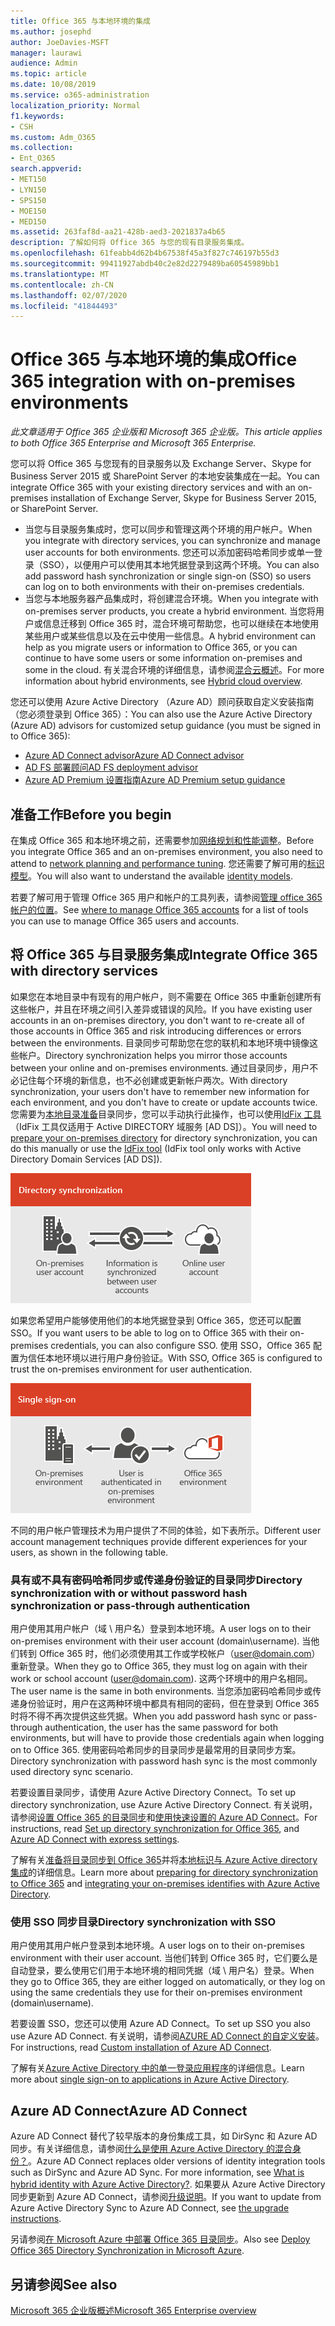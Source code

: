 ```yaml
---
title: Office 365 与本地环境的集成
ms.author: josephd
author: JoeDavies-MSFT
manager: laurawi
audience: Admin
ms.topic: article
ms.date: 10/08/2019
ms.service: o365-administration
localization_priority: Normal
f1.keywords:
- CSH
ms.custom: Adm_O365
ms.collection:
- Ent_O365
search.appverid:
- MET150
- LYN150
- SPS150
- MOE150
- MED150
ms.assetid: 263faf8d-aa21-428b-aed3-2021837a4b65
description: 了解如何将 Office 365 与您的现有目录服务集成。
ms.openlocfilehash: 61feabb4d62b4b67538f45a3f827c746197b55d3
ms.sourcegitcommit: 99411927abdb40c2e82d2279489ba60545989bb1
ms.translationtype: MT
ms.contentlocale: zh-CN
ms.lasthandoff: 02/07/2020
ms.locfileid: "41844493"
---
```

# <a name="office-365-integration-with-on-premises-environments"></a><span data-ttu-id="fd04b-103">Office 365 与本地环境的集成</span><span class="sxs-lookup"><span data-stu-id="fd04b-103">Office 365 integration with on-premises environments</span></span>

<span data-ttu-id="fd04b-104">*此文章适用于 Office 365 企业版和 Microsoft 365 企业版。*</span><span class="sxs-lookup"><span data-stu-id="fd04b-104">*This article applies to both Office 365 Enterprise and Microsoft 365 Enterprise.*</span></span>

<span data-ttu-id="fd04b-105">您可以将 Office 365 与您现有的目录服务以及 Exchange Server、Skype for Business Server 2015 或 SharePoint Server 的本地安装集成在一起。</span><span class="sxs-lookup"><span data-stu-id="fd04b-105">You can integrate Office 365 with your existing directory services and with an on-premises installation of Exchange Server, Skype for Business Server 2015, or SharePoint Server.</span></span>
  
 - <span data-ttu-id="fd04b-106">当您与目录服务集成时，您可以同步和管理这两个环境的用户帐户。</span><span class="sxs-lookup"><span data-stu-id="fd04b-106">When you integrate with directory services, you can synchronize and manage user accounts for both environments.</span></span> <span data-ttu-id="fd04b-107">您还可以添加密码哈希同步或单一登录（SSO），以便用户可以使用其本地凭据登录到这两个环境。</span><span class="sxs-lookup"><span data-stu-id="fd04b-107">You can also add password hash synchronization or single sign-on (SSO) so users can log on to both environments with their on-premises credentials.</span></span>
 - <span data-ttu-id="fd04b-108">当您与本地服务器产品集成时，将创建混合环境。</span><span class="sxs-lookup"><span data-stu-id="fd04b-108">When you integrate with on-premises server products, you create a hybrid environment.</span></span> <span data-ttu-id="fd04b-109">当您将用户或信息迁移到 Office 365 时，混合环境可帮助您，也可以继续在本地使用某些用户或某些信息以及在云中使用一些信息。</span><span class="sxs-lookup"><span data-stu-id="fd04b-109">A hybrid environment can help as you migrate users or information to Office 365, or you can continue to have some users or some information on-premises and some in the cloud.</span></span> <span data-ttu-id="fd04b-110">有关混合环境的详细信息，请参阅[混合云概述](https://docs.microsoft.com/Office365/Enterprise/hybrid-cloud-overview)。</span><span class="sxs-lookup"><span data-stu-id="fd04b-110">For more information about hybrid environments, see [Hybrid cloud overview](https://docs.microsoft.com/Office365/Enterprise/hybrid-cloud-overview).</span></span>

<span data-ttu-id="fd04b-111">您还可以使用 Azure Active Directory （Azure AD）顾问获取自定义安装指南（您必须登录到 Office 365）：</span><span class="sxs-lookup"><span data-stu-id="fd04b-111">You can also use the Azure Active Directory (Azure AD) advisors for customized setup guidance (you must be signed in to Office 365):</span></span>

- [<span data-ttu-id="fd04b-112">Azure AD Connect advisor</span><span class="sxs-lookup"><span data-stu-id="fd04b-112">Azure AD Connect advisor</span></span>](https://aka.ms/aadconnectpwsync)
- [<span data-ttu-id="fd04b-113">AD FS 部署顾问</span><span class="sxs-lookup"><span data-stu-id="fd04b-113">AD FS deployment advisor</span></span>](https://aka.ms/adfsguidance)
- [<span data-ttu-id="fd04b-114">Azure AD Premium 设置指南</span><span class="sxs-lookup"><span data-stu-id="fd04b-114">Azure AD Premium setup guidance</span></span>](https://aka.ms/aadpguidance)
   
## <a name="before-you-begin"></a><span data-ttu-id="fd04b-115">准备工作</span><span class="sxs-lookup"><span data-stu-id="fd04b-115">Before you begin</span></span>

<span data-ttu-id="fd04b-116">在集成 Office 365 和本地环境之前，还需要参加[网络规划和性能调整](network-planning-and-performance.md)。</span><span class="sxs-lookup"><span data-stu-id="fd04b-116">Before you integrate Office 365 and an on-premises environment, you also need to attend to [network planning and performance tuning](network-planning-and-performance.md).</span></span> <span data-ttu-id="fd04b-117">您还需要了解可用的[标识模型](about-office-365-identity.md)。</span><span class="sxs-lookup"><span data-stu-id="fd04b-117">You will also want to understand the available [identity models](about-office-365-identity.md).</span></span> 

<span data-ttu-id="fd04b-118">若要了解可用于管理 Office 365 用户和帐户的工具列表，请参阅[管理 office 365 帐户的位置](manage-office-365-accounts.md)。</span><span class="sxs-lookup"><span data-stu-id="fd04b-118">See [where to manage Office 365 accounts](manage-office-365-accounts.md) for a list of tools you can use to manage Office 365 users and accounts.</span></span> 
  
## <a name="integrate-office-365-with-directory-services"></a><span data-ttu-id="fd04b-119">将 Office 365 与目录服务集成</span><span class="sxs-lookup"><span data-stu-id="fd04b-119">Integrate Office 365 with directory services</span></span>
<span data-ttu-id="fd04b-120">如果您在本地目录中有现有的用户帐户，则不需要在 Office 365 中重新创建所有这些帐户，并且在环境之间引入差异或错误的风险。</span><span class="sxs-lookup"><span data-stu-id="fd04b-120">If you have existing user accounts in an on-premises directory, you don't want to re-create all of those accounts in Office 365 and risk introducing differences or errors between the environments.</span></span> <span data-ttu-id="fd04b-121">目录同步可帮助您在您的联机和本地环境中镜像这些帐户。</span><span class="sxs-lookup"><span data-stu-id="fd04b-121">Directory synchronization helps you mirror those accounts between your online and on-premises environments.</span></span> <span data-ttu-id="fd04b-122">通过目录同步，用户不必记住每个环境的新信息，也不必创建或更新帐户两次。</span><span class="sxs-lookup"><span data-stu-id="fd04b-122">With directory synchronization, your users don't have to remember new information for each environment, and you don't have to create or update accounts twice.</span></span> <span data-ttu-id="fd04b-123">您需要为[本地目录准备](prepare-for-directory-synchronization.md)目录同步，您可以手动执行此操作，也可以使用[IdFix 工具](install-and-run-idfix.md)（IdFix 工具仅适用于 Active DIRECTORY 域服务 [AD DS]）。</span><span class="sxs-lookup"><span data-stu-id="fd04b-123">You will need to [prepare your on-premises directory](prepare-for-directory-synchronization.md) for directory synchronization, you can do this manually or use the [IdFix tool](install-and-run-idfix.md) (IdFix tool only works with Active Directory Domain Services [AD DS]).</span></span> 
  
![使用目录同步将本地和联机用户帐户信息保持同步](media/a64af0d0-9be6-46b1-8727-277e683abf5e.png)
  
<span data-ttu-id="fd04b-125">如果您希望用户能够使用他们的本地凭据登录到 Office 365，您还可以配置 SSO。</span><span class="sxs-lookup"><span data-stu-id="fd04b-125">If you want users to be able to log on to Office 365 with their on-premises credentials, you can also configure SSO.</span></span> <span data-ttu-id="fd04b-126">使用 SSO，Office 365 配置为信任本地环境以进行用户身份验证。</span><span class="sxs-lookup"><span data-stu-id="fd04b-126">With SSO, Office 365 is configured to trust the on-premises environment for user authentication.</span></span>
  
![使用单一登录，在本地和联机环境中都可以使用相同的帐户。](media/d76235f2-8a53-405e-b8ef-dfa4cfc208b8.png)
  
<span data-ttu-id="fd04b-128">不同的用户帐户管理技术为用户提供了不同的体验，如下表所示。</span><span class="sxs-lookup"><span data-stu-id="fd04b-128">Different user account management techniques provide different experiences for your users, as shown in the following table.</span></span>
 
### <a name="directory-synchronization-with-or-without-password-hash-synchronization-or-pass-through-authentication"></a><span data-ttu-id="fd04b-129">具有或不具有密码哈希同步或传递身份验证的目录同步</span><span class="sxs-lookup"><span data-stu-id="fd04b-129">Directory synchronization with or without password hash synchronization or pass-through authentication</span></span>

<span data-ttu-id="fd04b-130">用户使用其用户帐户（域 \ 用户名）登录到本地环境。</span><span class="sxs-lookup"><span data-stu-id="fd04b-130">A user logs on to their on-premises environment with their user account (domain\username).</span></span> <span data-ttu-id="fd04b-131">当他们转到 Office 365 时，他们必须使用其工作或学校帐户（user@domain.com）重新登录。</span><span class="sxs-lookup"><span data-stu-id="fd04b-131">When they go to Office 365, they must log on again with their work or school account (user@domain.com).</span></span> <span data-ttu-id="fd04b-132">这两个环境中的用户名相同。</span><span class="sxs-lookup"><span data-stu-id="fd04b-132">The user name is the same in both environments.</span></span> <span data-ttu-id="fd04b-133">当您添加密码哈希同步或传递身份验证时，用户在这两种环境中都具有相同的密码，但在登录到 Office 365 时将不得不再次提供这些凭据。</span><span class="sxs-lookup"><span data-stu-id="fd04b-133">When you add password hash sync or pass-through authentication, the user has the same password for both environments, but will have to provide those credentials again when logging on to Office 365.</span></span> <span data-ttu-id="fd04b-134">使用密码哈希同步的目录同步是最常用的目录同步方案。</span><span class="sxs-lookup"><span data-stu-id="fd04b-134">Directory synchronization with password hash sync is the most commonly used directory sync scenario.</span></span>

<span data-ttu-id="fd04b-135">若要设置目录同步，请使用 Azure Active Directory Connect。</span><span class="sxs-lookup"><span data-stu-id="fd04b-135">To set up directory synchronization, use Azure Active Directory Connect.</span></span> <span data-ttu-id="fd04b-136">有关说明，请参阅[设置 Office 365 的目录同步](set-up-directory-synchronization.md)和[使用快速设置的 Azure AD Connect](https://go.microsoft.com/fwlink/p/?LinkId=698537)。</span><span class="sxs-lookup"><span data-stu-id="fd04b-136">For instructions, read [Set up directory synchronization for Office 365](set-up-directory-synchronization.md), and [Azure AD Connect with express settings](https://go.microsoft.com/fwlink/p/?LinkId=698537).</span></span>

<span data-ttu-id="fd04b-137">了解有关[准备将目录同步到 Office 365](prepare-for-directory-synchronization.md)并将[本地标识与 Azure Active directory 集成](https://go.microsoft.com/fwlink/?LinkId=518101)的详细信息。</span><span class="sxs-lookup"><span data-stu-id="fd04b-137">Learn more about [preparing for directory synchronization to Office 365](prepare-for-directory-synchronization.md) and [integrating your on-premises identifies with Azure Active Directory](https://go.microsoft.com/fwlink/?LinkId=518101).</span></span>

### <a name="directory-synchronization-with-sso"></a><span data-ttu-id="fd04b-138">使用 SSO 同步目录</span><span class="sxs-lookup"><span data-stu-id="fd04b-138">Directory synchronization with SSO</span></span>

<span data-ttu-id="fd04b-139">用户使用其用户帐户登录到本地环境。</span><span class="sxs-lookup"><span data-stu-id="fd04b-139">A user logs on to their on-premises environment with their user account.</span></span> <span data-ttu-id="fd04b-140">当他们转到 Office 365 时，它们要么是自动登录，要么使用它们用于本地环境的相同凭据（域 \ 用户名）登录。</span><span class="sxs-lookup"><span data-stu-id="fd04b-140">When they go to Office 365, they are either logged on automatically, or they log on using the same credentials they use for their on-premises environment (domain\username).</span></span>

<span data-ttu-id="fd04b-141">若要设置 SSO，您还可以使用 Azure AD Connect。</span><span class="sxs-lookup"><span data-stu-id="fd04b-141">To set up SSO you also use Azure AD Connect.</span></span> <span data-ttu-id="fd04b-142">有关说明，请参阅[AZURE AD Connect 的自定义安装](https://go.microsoft.com/fwlink/p/?LinkID=698430)。</span><span class="sxs-lookup"><span data-stu-id="fd04b-142">For instructions, read [Custom installation of Azure AD Connect](https://go.microsoft.com/fwlink/p/?LinkID=698430).</span></span>

<span data-ttu-id="fd04b-143">了解有关[Azure Active Directory 中的单一登录应用程序](https://go.microsoft.com/fwlink/p/?LinkId=698604)的详细信息。</span><span class="sxs-lookup"><span data-stu-id="fd04b-143">Learn more about [single sign-on to applications in Azure Active Directory](https://go.microsoft.com/fwlink/p/?LinkId=698604).</span></span>

## <a name="azure-ad-connect"></a><span data-ttu-id="fd04b-144">Azure AD Connect</span><span class="sxs-lookup"><span data-stu-id="fd04b-144">Azure AD Connect</span></span>

<span data-ttu-id="fd04b-145">Azure AD Connect 替代了较早版本的身份集成工具，如 DirSync 和 Azure AD 同步。有关详细信息，请参阅[什么是使用 Azure Active Directory 的混合身份？](https://go.microsoft.com/fwlink/p/?LinkId=527969)。</span><span class="sxs-lookup"><span data-stu-id="fd04b-145">Azure AD Connect replaces older versions of identity integration tools such as DirSync and Azure AD Sync. For more information, see [What is hybrid identity with Azure Active Directory?](https://go.microsoft.com/fwlink/p/?LinkId=527969).</span></span> <span data-ttu-id="fd04b-146">如果要从 Azure Active Directory 同步更新到 Azure AD Connect，请参阅[升级说明](https://go.microsoft.com/fwlink/p/?LinkId=733240)。</span><span class="sxs-lookup"><span data-stu-id="fd04b-146">If you want to update from Azure Active Directory Sync to Azure AD Connect, see [the upgrade instructions](https://go.microsoft.com/fwlink/p/?LinkId=733240).</span></span> 

<span data-ttu-id="fd04b-147">另请参阅[在 Microsoft Azure 中部署 Office 365 目录同步](https://go.microsoft.com/fwlink/?LinkId=517887)。</span><span class="sxs-lookup"><span data-stu-id="fd04b-147">Also see [Deploy Office 365 Directory Synchronization in Microsoft Azure](https://go.microsoft.com/fwlink/?LinkId=517887).</span></span>

## <a name="see-also"></a><span data-ttu-id="fd04b-148">另请参阅</span><span class="sxs-lookup"><span data-stu-id="fd04b-148">See also</span></span>

[<span data-ttu-id="fd04b-149">Microsoft 365 企业版概述</span><span class="sxs-lookup"><span data-stu-id="fd04b-149">Microsoft 365 Enterprise overview</span></span>](https://docs.microsoft.com/microsoft-365/enterprise/microsoft-365-overview)
